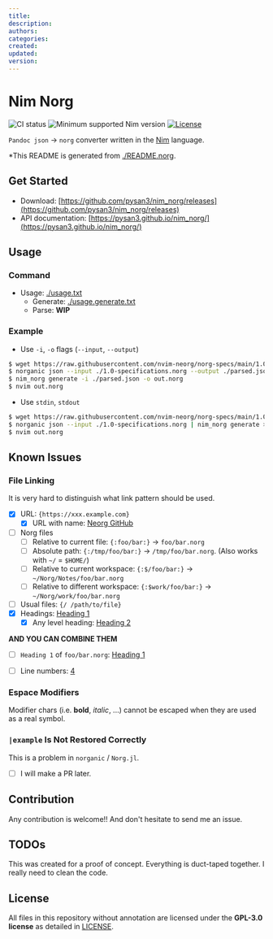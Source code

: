 ```yaml
---
title: 
description: 
authors: 
categories: 
created: 
updated: 
version: 
---
```



# Nim Norg


![![CI status](https://github.com/alaviss/union/workflows/CI/badge.svg)](https://github.com/pysan3/nim_norg/actions?query=workflow%3ACI)
![Minimum supported Nim version](https://img.shields.io/badge/nim-2.0.0%2B-informational?style=flat&logo=nim)
[![License](https://img.shields.io/github/license/pysan3/nim_norg?style=flat)](#license)

`Pandoc json` -> `norg` converter written in the [Nim](https://nim-lang.org/) language.

*This README is generated from [./README.norg](#readmenorg).


## Get Started

- Download: [https://github.com/pysan3/nim_norg/releases](https://github.com/pysan3/nim_norg/releases)
- API documentation: [https://pysan3.github.io/nim_norg/](https://pysan3.github.io/nim_norg/)


## Usage

### Command

- Usage: [./usage.txt](./usage.txt)
    - Generate: [./usage.generate.txt](./usage.generate.txt)
    - Parse:    **WIP**


### Example

- Use `-i`, `-o` flags (`--input`, `--output`)
```bash
$ wget https://raw.githubusercontent.com/nvim-neorg/norg-specs/main/1.0-specification.norg
$ norganic json --input ./1.0-specifications.norg --output ./parsed.json
$ nim_norg generate -i ./parsed.json -o out.norg
$ nvim out.norg
```
- Use `stdin`, `stdout`
```bash
$ wget https://raw.githubusercontent.com/nvim-neorg/norg-specs/main/1.0-specification.norg
$ norganic json --input ./1.0-specifications.norg | nim_norg generate > out.norg
$ nvim out.norg
```


## Known Issues



###  File Linking

It is very hard to distinguish what link pattern should be used.

- [x] URL: `{https://xxx.example.com}`
    - [x] URL with name: [Neorg GitHub](https://github.com/nvim-neorg/neorg/)
- [ ] Norg files
    - [ ] Relative to current file: `{:foo/bar:}` -> `foo/bar.norg`
    - [ ] Absolute path: `{:/tmp/foo/bar:}` -> `/tmp/foo/bar.norg`. (Also works with `~/` = `$HOME/`)
    - [ ] Relative to current workspace: `{:$/foo/bar:}` -> `~/Norg/Notes/foo/bar.norg`
    - [ ] Relative to different workspace: `{:$work/foo/bar:}` -> `~/Norg/work/foo/bar.norg`
- [ ] Usual files: `{/ /path/to/file}`
- [x] Headings: [Heading 1](#heading-1)
    - [x] Any level heading: [Heading 2](#heading-2)

**AND YOU CAN COMBINE THEM**
- [ ] `Heading 1` of `foo/bar.norg`: [Heading 1](foo/bar.md#heading-1)
- [ ] Line numbers: [4](foo/bar.md#4)


###  Espace Modifiers

Modifier chars (i.e. **bold**, _italic_, ...) cannot be escaped when they are used as a real symbol.


###  `|example` Is Not Restored Correctly

This is a problem in `norganic` / `Norg.jl`.
- [ ] I will make a PR later.


## Contribution

Any contribution is welcome!! And don't hesitate to send me an issue.


## TODOs

This was created for a proof of concept. Everything is duct-taped together.
I really need to clean the code.


## License

All files in this repository without annotation are licensed under the **GPL-3.0 license** as detailed in [LICENSE](#license).
